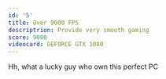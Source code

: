 ```yaml
---
id: '5'
title: Over 9000 FPS
descriptrion: Provide very smooth gaming
score: 9000
videocard: GEFORCE GTX 1080
---
```

Hh, what a lucky guy who own this perfect PC

